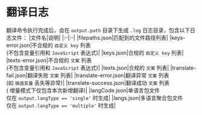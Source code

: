 
# 翻译日志
翻译命令执行完成后，会在  `output.path` 目录下生成 `.log` 日志目录，包含以下日志文件：
|文件名|说明|
|:-|:-|
|filepaths.json|匹配到的文件路径列表|
|keys-error.json|不合规的 `自定义 key` 列表<br />(不包含变量引用和 `JavaScript` 表达式)|
|keys.json|合规的 `自定义 key` 列表|
|texts-error.json|不合规的 `文案` 列表<br />(不包含变量引用和 `JavaScript` 表达式)|
|texts.json|合规的 `文案` 列表|
|translate-fail.json|翻译失败 `文案` 列表|
|translate-error.json|翻译异常 `文案` 列表<br />(如 `插值变量` 丢失等异常)|
|translate-success.json|翻译成功 `文案` 列表<br />( 增量模式下仅包含本次新增翻译)|
|langCode.json|单语言包文件<br />仅在 `output.langType == 'single'` 时生成|
|langs.json|多语言聚合包文件<br />仅在 `output.langType == 'multiple'` 时生成|
